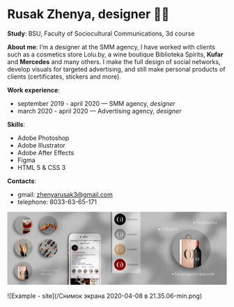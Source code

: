 # Rusak Zhenya, designer 	:woman_technologist:

**Study**: BSU, Faculty of Sociocultural Communications, 3d course

**About me**: I’m a designer at the SMM agency, I have worked with clients such as a cosmetics store Lolu.by, a wine boutique Biblioteka Spirits, **Kufar** and **Mercedes** and many others. I make the full design of social networks, develop visuals for targeted advertising, and still make personal products of clients (certificates, stickers and more).

**Work experience**: 
  * september 2019 - april 2020 — SMM agency, *designer*
  * march 2020 - april 2020 — Advertising agency, *designer*
            
**Skills**: 
 * Adobe Photoshop
 * Adobe Illustrator
 * Adobe After Effects
 * Figma
 * HTML 5 & CSS 3
 
 **Contacts**: 
  * gmail: zhenyarusak3@gmail.com
  * telephone: 8033-63-65-171
  
 
![Example - icons](/biblioteka_icons-min.png)

![Example - site](/Снимок экрана 2020-04-08 в 21.35.06-min.png)
